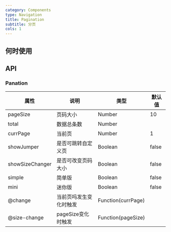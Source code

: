 ```yaml
---
category: Components
type: Navigation
title: Pagination
subtitle: 分页
cols: 1
---
```



## 何时使用


## API


### Panation

属性 | 说明 | 类型 | 默认值
-----|-----|-----|------
pageSize | 页码大小 | Number | 10
total | 数据总条数 | Number | |
currPage | 当前页 | Number | 1
showJumper | 是否可跳转自定义页 | Boolean | false
showSizeChanger | 是否可改变页码大小 | Boolean | false
simple | 简单版 | Boolean | false
mini | 迷你版 | Boolean | false
@change | 当前页吗发生变化时触发 | Function(currPage) |  | 
@size-change | pageSize变化时触发 | Function(pageSize) |  |

